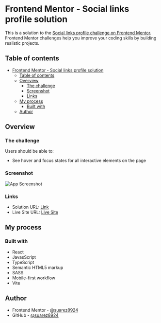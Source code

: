 # Frontend Mentor - Social links profile solution

This is a solution to the [Social links profile challenge on Frontend Mentor](https://www.frontendmentor.io/challenges/social-links-profile-UG32l9m6dQ). Frontend Mentor challenges help you improve your coding skills by building realistic projects.

## Table of contents

- [Frontend Mentor - Social links profile solution](#frontend-mentor---social-links-profile-solution)
  - [Table of contents](#table-of-contents)
  - [Overview](#overview)
    - [The challenge](#the-challenge)
    - [Screenshot](#screenshot)
    - [Links](#links)
  - [My process](#my-process)
    - [Built with](#built-with)
  - [Author](#author)

## Overview

### The challenge

Users should be able to:

- See hover and focus states for all interactive elements on the page

### Screenshot

![App Screenshot](./assets/images/app-screenshot.png)

### Links

- Solution URL: [Link](https://github.com/suarez8924/fe-mentor-social-link-profile)
- Live Site URL: [Live Site](https://fe-mentor-social-link-profile-js.netlify.app)

## My process

### Built with

- React
- JavasScript
- TypeScript
- Semantic HTML5 markup
- SASS
- Mobile-first workflow
- Vite

## Author

- Frontend Mentor - [@suarez8924](https://www.frontendmentor.io/profile/suarez8924)
- GitHub - [@suarez8924](https://github.com/suarez8924)
